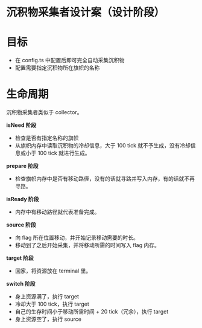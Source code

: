 # 沉积物采集者设计案（设计阶段）

# 目标

- 在 config.ts 中配置后即可完全自动采集沉积物
- 配置需要指定沉积物所在旗帜的名称

# 生命周期

沉积物采集者类似于 collector。

**isNeed 阶段**

- 检查是否有指定名称的旗帜
- 从旗帜内存中读取沉积物的冷却信息，大于 100 tick 就不予生成，没有冷却信息或小于 100 tick 就进行生成。

**prepare 阶段**

- 检查旗帜内存中是否有移动路径，没有的话就寻路并写入内存，有的话就不再寻路。

**isReady 阶段**

- 内存中有移动路径就代表准备完成。

**source 阶段**

- 向 flag 所在位置移动，并开始记录移动需要的时长。
- 移动到了之后开始采集，并将移动所需的时间写入 flag 内存。

**target 阶段**

- 回家，将资源放在 terminal 里。

**switch 阶段**

- 身上资源满了，执行 target
- 冷却大于 100 tick，执行 target
- 自己的生存时间小于移动所需时间 + 20 tick（冗余），执行 target
- 身上资源空了，执行 source